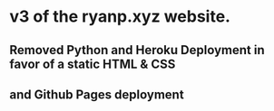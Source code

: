 # v3 of the ryanp.xyz website. 
## Removed Python and Heroku Deployment in favor of a static HTML & CSS 
## and Github Pages deployment
